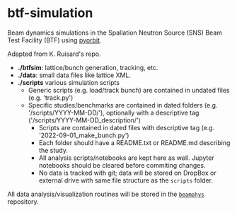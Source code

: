# btf-simulation

Beam dynamics simulations in the Spallation Neutron Source (SNS) Beam Test Facility (BTF) using [pyorbit](https://github.com/PyORBIT-Collaboration/py-orbit).

Adapted from K. Ruisard's repo.

* **./btfsim**: lattice/bunch generation, tracking, etc.
* **./data**: small data files like lattice XML.
* **./scripts** various simulation scripts
    * Generic scripts (e.g. load/track bunch) are contained in undated files (e.g. 'track.py')
    * Specific studies/benchmarks are contained in dated folders (e.g. '/scripts/YYYY-MM-DD/'), optionally with a descriptive tag ('/scripts/YYYY-MM-DD_description/')
        * Scripts are contained in dated files with descriptive tag (e.g. '2022-09-01_make_bunch.py')
        * Each folder should have a README.txt or README.md describing the study.
        * All analysis scripts/notebooks are kept here as well. Jupyter notebooks should be cleared before commiting changes.
        * No data is tracked with git; data will be stored on DropBox or external drive with same file structure as the `scripts` folder.
        
All data analysis/visualization routines will be stored in the [`beamphys`](https://github.com/austin-hoover/beamphys) repository. 
